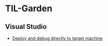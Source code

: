 # TIL-Garden

## Visual Studio
* [Deploy and debug directly to target machine](https://github.com/keithlueneburg/TIL-Garden/blob/main/vs-remote-dbg-deploy.md)
